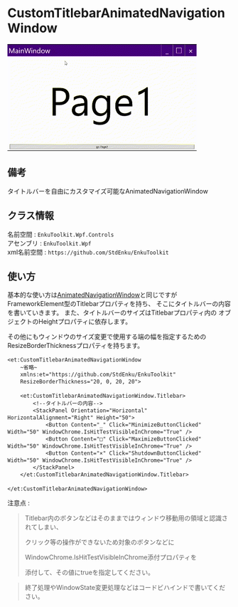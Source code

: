 # CustomTitlebarAnimatedNavigationWindow

![gif1](./imgs/gif1.gif)

## 備考

タイトルバーを自由にカスタマイズ可能なAnimatedNavigationWindow



## クラス情報

名前空間 : `EnkuToolkit.Wpf.Controls`<br/>アセンブリ : `EnkuToolkit.Wpf`<br/>xml名前空間 : `https://github.com/StdEnku/EnkuToolkit`



## 使い方

基本的な使い方は[AnimatedNavigationWindow](../01.AnimatedNavigationWindow/README.md)と同じですが
FrameworkElement型のTitlebarプロパティを持ち、
そこにタイトルバーの内容を書いていきます。
また、タイトルバーのサイズはTitlebarプロパティ内の
オブジェクトのHeightプロパティに依存します。

その他にもウィンドウのサイズ変更で使用する端の幅を指定するための
ResizeBorderThicknessプロパティを持ちます。

```xaml
<et:CustomTitlebarAnimatedNavigationWindow
    ~省略~
    xmlns:et="https://github.com/StdEnku/EnkuToolkit"
    ResizeBorderThickness="20, 0, 20, 20">

    <et:CustomTitlebarAnimatedNavigationWindow.Titlebar>
        <!--タイトルバーの内容-->
        <StackPanel Orientation="Horizontal" HorizontalAlignment="Right" Height="50">
            <Button Content="_" Click="MinimizeButtonClicked" Width="50" WindowChrome.IsHitTestVisibleInChrome="True" />
            <Button Content="□" Click="MaximizeButtonClicked" Width="50" WindowChrome.IsHitTestVisibleInChrome="True" />
            <Button Content="×" Click="ShutdownButtonClicked" Width="50" WindowChrome.IsHitTestVisibleInChrome="True" />
        </StackPanel>
    </et:CustomTitlebarAnimatedNavigationWindow.Titlebar>

</et:CustomTitlebarAnimatedNavigationWindow>
```

注意点 :

> Titlebar内のボタンなどはそのままではウィンドウ移動用の領域と認識されてしまい、
>
> クリック等の操作ができないため対象のボタンなどに
>
> WindowChrome.IsHitTestVisibleInChrome添付プロパティを
>
> 添付して、その値にtrueを指定してください。

> 終了処理やWindowState変更処理などはコードビハインドで書いてください。
